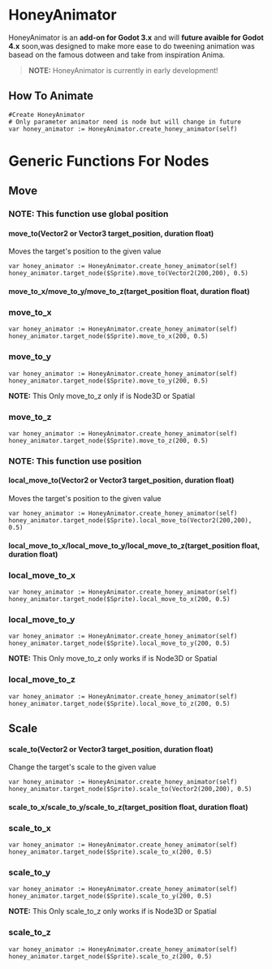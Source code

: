 # HoneyAnimator

HoneyAnimator is an **add-on for Godot 3.x** and will **future avaible for Godot 4.x** soon,was designed to make more ease to do tweening animation was basead on the famous dotween and take from inspiration Anima.

> **NOTE:** HoneyAnimator is currently in early development!

## How To Animate
```gdscript
#Create HoneyAnimator
# Only parameter animator need is node but will change in future
var honey_animator := HoneyAnimator.create_honey_animator(self)
```
# Generic Functions For Nodes
## Move

### **NOTE:** This function use global position
#### move_to(Vector2 or Vector3 target_position, duration float)
Moves the target's position to the given value
```gdscript
var honey_animator := HoneyAnimator.create_honey_animator(self)
honey_animator.target_node($Sprite).move_to(Vector2(200,200), 0.5)
```
#### move_to_x/move_to_y/move_to_z(target_position float, duration float)
### move_to_x
```gdscript
var honey_animator := HoneyAnimator.create_honey_animator(self)
honey_animator.target_node($Sprite).move_to_x(200, 0.5)
```
### move_to_y
```gdscript
var honey_animator := HoneyAnimator.create_honey_animator(self)
honey_animator.target_node($Sprite).move_to_y(200, 0.5)
```
**NOTE:** This Only move_to_z only if is Node3D or Spatial
### move_to_z
```gdscript
var honey_animator := HoneyAnimator.create_honey_animator(self)
honey_animator.target_node($Sprite).move_to_z(200, 0.5)
```
### **NOTE:** This function use position
#### local_move_to(Vector2 or Vector3 target_position, duration float)
Moves the target's position to the given value
```gdscript
var honey_animator := HoneyAnimator.create_honey_animator(self)
honey_animator.target_node($Sprite).local_move_to(Vector2(200,200), 0.5)
```
#### local_move_to_x/local_move_to_y/local_move_to_z(target_position float, duration float)
### local_move_to_x
```gdscript
var honey_animator := HoneyAnimator.create_honey_animator(self)
honey_animator.target_node($Sprite).local_move_to_x(200, 0.5)
```
### local_move_to_y
```gdscript
var honey_animator := HoneyAnimator.create_honey_animator(self)
honey_animator.target_node($Sprite).local_move_to_y(200, 0.5)
```
**NOTE:** This Only move_to_z only works if is Node3D or Spatial
### local_move_to_z
```gdscript
var honey_animator := HoneyAnimator.create_honey_animator(self)
honey_animator.target_node($Sprite).local_move_to_z(200, 0.5)
```

## Scale

#### scale_to(Vector2 or Vector3 target_position, duration float)
Change the target's scale to the given value
```gdscript
var honey_animator := HoneyAnimator.create_honey_animator(self)
honey_animator.target_node($Sprite).scale_to(Vector2(200,200), 0.5)
```
#### scale_to_x/scale_to_y/scale_to_z(target_position float, duration float)
### scale_to_x
```gdscript
var honey_animator := HoneyAnimator.create_honey_animator(self)
honey_animator.target_node($Sprite).scale_to_x(200, 0.5)
```
### scale_to_y
```gdscript
var honey_animator := HoneyAnimator.create_honey_animator(self)
honey_animator.target_node($Sprite).scale_to_y(200, 0.5)
```

**NOTE:** This Only scale_to_z only works if is Node3D or Spatial
### scale_to_z
```gdscript
var honey_animator := HoneyAnimator.create_honey_animator(self)
honey_animator.target_node($Sprite).scale_to_z(200, 0.5)
```
